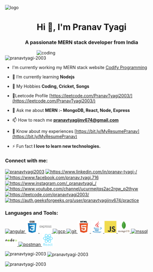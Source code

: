 ![logo](https://cdn.pixabay.com/photo/2018/09/27/09/22/artificial-intelligence-3706562__480.jpg)
<h1 align="center">Hi 👋, I'm Pranav Tyagi</h1>
<h3 align="center">A passionate MERN stack developer from India</h3>
<img align="right" alt = "coding" width="400" src = "https://user-images.githubusercontent.com/55389276/140866485-8fb1c876-9a8f-4d6a-98dc-08c4981eaf70.gif">

<p align="left"> <img src="https://komarev.com/ghpvc/?username=pranavtyagi-2003&label=Profile%20views&color=0e75b6&style=flat" alt="pranavtyagi-2003" /> </p>

- I'm currently working my MERN stack website [Codify Programming](https://delightful-lily-5c38ef.netlify.app/)

- 🌱 I’m currently learning **Nodejs**

- 👯 My Hobbies **Coding, Cricket, Songs**

- 🤝Leetcode Profile [https://leetcode.com/PranavTyagi2003/](https://leetcode.com/PranavTyagi2003/)

- 💬 Ask me about **MERN :- MongoDB, React, Node, Express**

- 📫 How to reach me **pranavtyagijnv674@gmail.com**

- 📄 Know about my experiences [https://bit.ly/MyResumePranav](https://bit.ly/MyResumePranav)

- ⚡ Fun fact **I love to learn new technologies.**

<h3 align="left">Connect with me:</h3>
<p align="left">
<a href="https://twitter.com/pranavtyagi2003" target="blank"><img align="center" src="https://raw.githubusercontent.com/rahuldkjain/github-profile-readme-generator/master/src/images/icons/Social/twitter.svg" alt="pranavtyagi2003" height="30" width="40" /></a>
<a href="https://linkedin.com/in/https://www.linkedin.com/in/pranav-tyagi-/" target="blank"><img align="center" src="https://raw.githubusercontent.com/rahuldkjain/github-profile-readme-generator/master/src/images/icons/Social/linked-in-alt.svg" alt="https://www.linkedin.com/in/pranav-tyagi-/" height="30" width="40" /></a>
<a href="https://fb.com/https://www.facebook.com/pranav.tyagi.716" target="blank"><img align="center" src="https://raw.githubusercontent.com/rahuldkjain/github-profile-readme-generator/master/src/images/icons/Social/facebook.svg" alt="https://www.facebook.com/pranav.tyagi.716" height="30" width="40" /></a>
<a href="https://instagram.com/https://www.instagram.com/_pranavtyagi_/" target="blank"><img align="center" src="https://raw.githubusercontent.com/rahuldkjain/github-profile-readme-generator/master/src/images/icons/Social/instagram.svg" alt="https://www.instagram.com/_pranavtyagi_/" height="30" width="40" /></a>
<a href="https://www.youtube.com/c/https://www.youtube.com/channel/ucurmejtqs2ac2rgw_p2thyw" target="blank"><img align="center" src="https://raw.githubusercontent.com/rahuldkjain/github-profile-readme-generator/master/src/images/icons/Social/youtube.svg" alt="https://www.youtube.com/channel/ucurmejtqs2ac2rgw_p2thyw" height="30" width="40" /></a>
<a href="https://www.leetcode.com/https://leetcode.com/pranavtyagi2003/" target="blank"><img align="center" src="https://raw.githubusercontent.com/rahuldkjain/github-profile-readme-generator/master/src/images/icons/Social/leet-code.svg" alt="https://leetcode.com/pranavtyagi2003/" height="30" width="40" /></a>
<a href="https://auth.geeksforgeeks.org/user/https://auth.geeksforgeeks.org/user/pranavtyagijnv674/practice" target="blank"><img align="center" src="https://raw.githubusercontent.com/rahuldkjain/github-profile-readme-generator/master/src/images/icons/Social/geeks-for-geeks.svg" alt="https://auth.geeksforgeeks.org/user/pranavtyagijnv674/practice" height="30" width="40" /></a>
</p>

<h3 align="left">Languages and Tools:</h3>
<p align="left"> <a href="https://angular.io" target="_blank" rel="noreferrer"> <img src="https://angular.io/assets/images/logos/angular/angular.svg" alt="angular" width="40" height="40"/> </a> <a href="https://www.w3schools.com/css/" target="_blank" rel="noreferrer"> <img src="https://raw.githubusercontent.com/devicons/devicon/master/icons/css3/css3-original-wordmark.svg" alt="css3" width="40" height="40"/> </a> <a href="https://expressjs.com" target="_blank" rel="noreferrer"> <img src="https://raw.githubusercontent.com/devicons/devicon/master/icons/express/express-original-wordmark.svg" alt="express" width="40" height="40"/> </a> <a href="https://cloud.google.com" target="_blank" rel="noreferrer"> <img src="https://www.vectorlogo.zone/logos/google_cloud/google_cloud-icon.svg" alt="gcp" width="40" height="40"/> </a> <a href="https://git-scm.com/" target="_blank" rel="noreferrer"> <img src="https://www.vectorlogo.zone/logos/git-scm/git-scm-icon.svg" alt="git" width="40" height="40"/> </a> <a href="https://www.w3.org/html/" target="_blank" rel="noreferrer"> <img src="https://raw.githubusercontent.com/devicons/devicon/master/icons/html5/html5-original-wordmark.svg" alt="html5" width="40" height="40"/> </a> <a href="https://www.java.com" target="_blank" rel="noreferrer"> <img src="https://raw.githubusercontent.com/devicons/devicon/master/icons/java/java-original.svg" alt="java" width="40" height="40"/> </a> <a href="https://developer.mozilla.org/en-US/docs/Web/JavaScript" target="_blank" rel="noreferrer"> <img src="https://raw.githubusercontent.com/devicons/devicon/master/icons/javascript/javascript-original.svg" alt="javascript" width="40" height="40"/> </a> <a href="https://www.mongodb.com/" target="_blank" rel="noreferrer"> <img src="https://raw.githubusercontent.com/devicons/devicon/master/icons/mongodb/mongodb-original-wordmark.svg" alt="mongodb" width="40" height="40"/> </a> <a href="https://www.microsoft.com/en-us/sql-server" target="_blank" rel="noreferrer"> <img src="https://www.svgrepo.com/show/303229/microsoft-sql-server-logo.svg" alt="mssql" width="40" height="40"/> </a> <a href="https://nodejs.org" target="_blank" rel="noreferrer"> <img src="https://raw.githubusercontent.com/devicons/devicon/master/icons/nodejs/nodejs-original-wordmark.svg" alt="nodejs" width="40" height="40"/> </a> <a href="https://postman.com" target="_blank" rel="noreferrer"> <img src="https://www.vectorlogo.zone/logos/getpostman/getpostman-icon.svg" alt="postman" width="40" height="40"/> </a> <a href="https://reactjs.org/" target="_blank" rel="noreferrer"> <img src="https://raw.githubusercontent.com/devicons/devicon/master/icons/react/react-original-wordmark.svg" alt="react" width="40" height="40"/> </a> </p>

<p><img align="left" src="https://github-readme-stats.vercel.app/api/top-langs?username=pranavtyagi-2003&show_icons=true&locale=en&layout=compact" alt="pranavtyagi-2003" /></p>

<p>&nbsp;<img align="center" src="https://github-readme-stats.vercel.app/api?username=pranavtyagi-2003&show_icons=true&locale=en" alt="pranavtyagi-2003" /></p>

<p><img align="center" src="https://github-readme-streak-stats.herokuapp.com/?user=pranavtyagi-2003&" alt="pranavtyagi-2003" /></p>


<!---
Pranavtyagi-2003/Pranavtyagi-2003 is a ✨ special ✨ repository because its `README.md` (this file) appears on your GitHub profile.
You can click the Preview link to take a look at your changes.
--->
